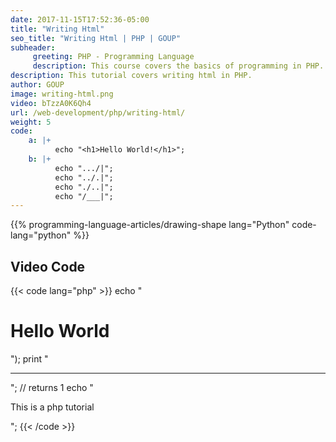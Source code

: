 ```yaml
---
date: 2017-11-15T17:52:36-05:00
title: "Writing Html"
seo_title: "Writing Html | PHP | GOUP"
subheader:
     greeting: PHP - Programming Language
     description: This course covers the basics of programming in PHP. Work your way through the videos/articles and I'll teach you everything you need to know to start your programming journey!
description: This tutorial covers writing html in PHP.
author: GOUP
image: writing-html.png
video: bTzzA0K6Qh4
url: /web-development/php/writing-html/
weight: 5
code:
    a: |+
          echo "<h1>Hello World!</h1>";
    b: |+
          echo ".../|";
          echo "../.|";
          echo "./..|";
          echo "/___|";
---
```


{{% programming-language-articles/drawing-shape lang="Python" code-lang="python" %}}

## Video Code

{{< code lang="php" >}}
echo "<h1>Hello World</h1>");
print "<hr/>";                           // returns 1
echo  "<p>This is a php tutorial</p>";
{{< /code >}}